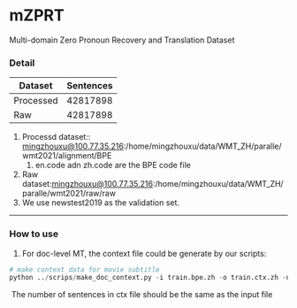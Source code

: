 # mZPRT

Multi-domain Zero Pronoun Recovery and Translation Dataset

### Detail

| Dataset   | Sentences |
| --------- | --------- |
| Processed | 42817898  |
| Raw       | 42817898  |

1. Processd dataset:: mingzhouxu@100.77.35.216:/home/mingzhouxu/data/WMT_ZH/paralle/wmt2021/alignment/BPE
   1. en.code  adn zh.code are the BPE code file
2. Raw dataset:mingzhouxu@100.77.35.216:/home/mingzhouxu/data/WMT_ZH/paralle/wmt2021/raw/raw
3. We use newstest2019 as the validation set.



---

### How to use

1. For doc-level MT, the context file could be generate by our scripts:

```python
# make context data for movie subtitle
python ../scrips/make_doc_context.py -i train.bpe.zh -o train.ctx.zh -n 1 -w True
```

​	The number of sentences in ctx file should be the same as the  input file

